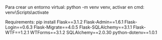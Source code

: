Para crear un entorno virtual: python -m venv venv, activar en cmd: venv\Scripts\activate

Requirements: pip install Flask==3.1.2 Flask-Admin==1.6.1 Flask-Login==0.6.3 Flask-Migrate==4.0.5 Flask-SQLAlchemy==3.1.1 Flask-WTF==1.2.1 WTForms==3.1.2 SQLAlchemy==2.0.30 python-dotenv==1.0.1
